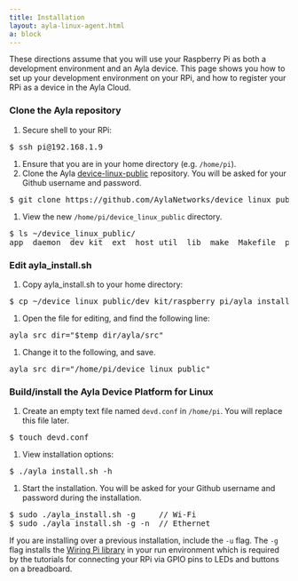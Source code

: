 ```yaml
---
title: Installation
layout: ayla-linux-agent.html
a: block
---
```


These directions assume that you will use your Raspberry Pi as both a development environment and an Ayla device. This page shows you how to set up your development environment on your RPi, and how to register your RPi as a device in the Ayla Cloud.

### Clone the Ayla repository

1. Secure shell to your RPi:
<pre>
$ ssh pi&#64;192.168.1.9
</pre>
1. Ensure that you are in your home directory (e.g. <code>/home/pi</code>).
1. Clone the Ayla [device-linux-public](https://github.com/AylaNetworks/device_linux_public) repository. You will be asked for your Github username and password.
<pre>
$ git clone https&#58;//github.com/AylaNetworks/device_linux_public.git
</pre>
1. View the new <code>/home/pi/device_linux_public</code> directory.
<pre>
$ ls &#126;/device_linux_public/
app  daemon  dev_kit  ext  host_util  lib  make  Makefile  package_version.mk  README  util
</pre>

### Edit ayla_install.sh

1. Copy ayla_install.sh to your home directory:
<pre>
$ cp &#126;/device_linux_public/dev_kit/raspberry_pi/ayla_install.sh ~/ 
</pre>
1. Open the file for editing, and find the following line:
<pre>
ayla_src_dir="$temp_dir/ayla/src"
</pre>
1. Change it to the following, and save.
<pre>
ayla_src_dir="/home/pi/device_linux_public"
</pre>

### Build/install the Ayla Device Platform for Linux

1. Create an empty text file named <code>devd.conf</code> in <code>/home/pi</code>. You will replace this file later.
<pre>
$ touch devd.conf
</pre>
1. View installation options:
<pre>
$ ./ayla_install.sh -h
</pre>
1. Start the installation. You will be asked for your Github username and password during the installation.
<pre>
$ sudo ./ayla_install.sh -g     // Wi-Fi
$ sudo ./ayla_install.sh -g -n  // Ethernet
</pre>
If you are installing over a previous installation, include the <code>-u</code> flag. The <code>-g</code> flag installs the [Wiring Pi library](http://wiringpi.com/) in your run environment which is required by the tutorials for connecting your RPi via GPIO pins to LEDs and buttons on a breadboard.
